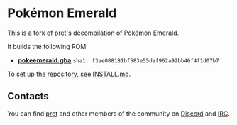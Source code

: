 # Pokémon Emerald

This is a fork of [pret](https://github.com/pret)'s decompilation of Pokémon Emerald.

It builds the following ROM:

* [**pokeemerald.gba**](https://datomatic.no-intro.org/index.php?page=show_record&s=23&n=1961) `sha1: f3ae088181bf583e55daf962a92bb46f4f1d07b7`

To set up the repository, see [INSTALL.md](INSTALL.md).

## Contacts

You can find [pret](https://github.com/pret) and other members of the community on [Discord](https://discord.gg/d5dubZ3) and [IRC](https://web.libera.chat/?#pret).
